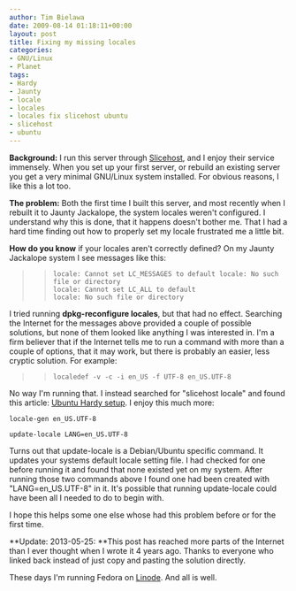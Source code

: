 ```yaml
---
author: Tim Bielawa
date: 2009-08-14 01:18:11+00:00
layout: post
title: Fixing my missing locales
categories:
- GNU/Linux
- Planet
tags:
- Hardy
- Jaunty
- locale
- locales
- locales fix slicehost ubuntu
- slicehost
- ubuntu
---
```


**Background:** I run this server through [Slicehost](http://slicehost.com), and I enjoy their service immensely. When you set up your first server, or rebuild an existing server you get a very minimal GNU/Linux system installed. For obvious reasons, I like this a lot too.

**The problem:** Both the first time I built this server, and most recently when I rebuilt it to Jaunty Jackalope, the system locales weren't configured. I understand why this is done, that it happens doesn't bother me. That I had a hard time finding out how to properly set my locale frustrated me a little bit.

**How do you know** if your locales aren't correctly defined? On my Jaunty Jackalope system I see messages like this:


<blockquote>

>     
>     locale: Cannot set LC_MESSAGES to default locale: No such file or directory
>     locale: Cannot set LC_ALL to default
>     locale: No such file or directory
> 
> 
</blockquote>


I tried running **dpkg-reconfigure locales**, but that had no effect. Searching the Internet for the messages above provided a couple of possible solutions, but none of them looked like anything I was interested in. I'm a firm believer that if the Internet tells me to run a command with more than a couple of options, that it may work, but there is probably an easier, less cryptic solution. For example:


<blockquote>

>     
>     localedef -v -c -i en_US -f UTF-8 en_US.UTF-8
> 
> 
</blockquote>


No way I'm running that. I instead searched for "slicehost locale" and found this article: [Ubuntu Hardy setup](http://articles.slicehost.com/2008/4/25/ubuntu-hardy-setup-page-2). I enjoy this much more:

    
    locale-gen en_US.UTF-8
    
    update-locale LANG=en_US.UTF-8


Turns out that update-locale is a Debian/Ubuntu specific command. It updates your systems default locale setting file. I had checked for one before running it and found that none existed yet on my system. After running those two commands above I found one had been created with "LANG=en_US.UTF-8" in it. It's possible that running update-locale could have been all I needed to do to begin with.

I hope this helps some one else whose had this problem before or for the first time.



**Update: 2013-05-25: **This post has reached more parts of the Internet than I ever thought when I wrote it 4 years ago. Thanks to everyone who linked back instead of just copy and pasting the solution directly.

These days I'm running Fedora on [Linode](https://www.linode.com/). And all is well.
